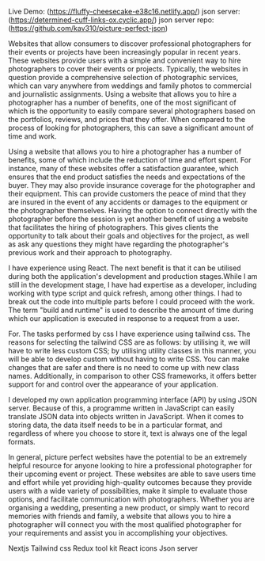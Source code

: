 Live Demo: (https://fluffy-cheesecake-e38c16.netlify.app/)
json server: (https://determined-cuff-links-ox.cyclic.app/)
json server repo: (https://github.com/kav310/picture-perfect-json)

Websites that allow consumers to discover professional photographers for their events or projects have been increasingly popular in recent years. These websites provide users with a simple and convenient way to hire photographers to cover their events or projects. Typically, the websites in question provide a comprehensive selection of photographic services, which can vary anywhere from weddings and family photos to commercial and journalistic assignments.
Using a website that allows you to hire a photographer has a number of benefits, one of the most significant of which is the opportunity to easily compare several photographers based on the portfolios, reviews, and prices that they offer. When compared to the process of looking for photographers, this can save a significant amount of time and work.

Using a website that allows you to hire a photographer has a number of benefits, some of which include the reduction of time and effort spent. For instance, many of these websites offer a satisfaction guarantee, which ensures that the end product satisfies the needs and expectations of the buyer. They may also provide insurance coverage for the photographer and their equipment. This can provide customers the peace of mind that they are insured in the event of any accidents or damages to the equipment or the photographer themselves.
Having the option to connect directly with the photographer before the session is yet another benefit of using a website that facilitates the hiring of photographers. This gives clients the opportunity to talk about their goals and objectives for the project, as well as ask any questions they might have regarding the photographer's previous work and their approach to photography.

I have experience using React.
The next benefit is that it can be utilised during both the application's development and production stages.While I am still in the development stage, I have had expertise as a developer, including working with type script and quick refresh, among other things.
I had to break out the code into multiple parts before I could proceed with the work.
The term "build and runtime" is used to describe the amount of time during which our application is executed in response to a request from a user.

For. The tasks performed by css I have experience using tailwind css.
The reasons for selecting the tailwind CSS are as follows: by utilising it, we will have to write less custom CSS; by utilising utility classes in this manner, you will be able to develop custom without having to write CSS.
You can make changes that are safer and there is no need to come up with new class names. Additionally, in comparison to other CSS frameworks, it offers better support for and control over the appearance of your application.

I developed my own application programming interface (API) by using JSON server.
Because of this, a programme written in JavaScript can easily translate JSON data into objects written in JavaScript.
When it comes to storing data, the data itself needs to be in a particular format, and regardless of where you choose to store it, text is always one of the legal formats.

In general, picture perfect websites have the potential to be an extremely helpful resource for anyone looking to hire a professional photographer for their upcoming event or project. These websites are able to save users time and effort while yet providing high-quality outcomes because they provide users with a wide variety of possibilities, make it simple to evaluate those options, and facilitate communication with photographers.
Whether you are organising a wedding, presenting a new product, or simply want to record memories with friends and family, a website that allows you to hire a photographer will connect you with the most qualified photographer for your requirements and assist you in accomplishing your objectives.


Nextjs 
Tailwind css
Redux tool kit 
React icons
Json server
